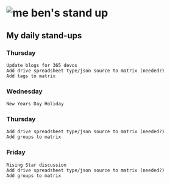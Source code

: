 # ![me](https://avatars2.githubusercontent.com/u/5232044?s=50&v=4) ben's stand up

## My daily stand-ups

### Thursday 

    Update blogs for 365 devos
    Add drive spreadsheet type/json source to matrix (needed?)
    Add tags to matrix
    
### Wednesday

    New Years Day Holiday

### Thursday
    
    Add drive spreadsheet type/json source to matrix (needed?)
    Add groups to matrix

### Friday

    Rising Star discussion
    Add drive spreadsheet type/json source to matrix (needed?)
    Add groups to matrix
